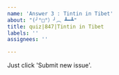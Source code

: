 ```yaml
---
name: 'Answer 3 : Tintin in Tibet'
about: "(╯°□°）╯︵ ┻━┻"
title: quiz|847|Tintin in Tibet
labels: ''
assignees: ''

---
```


Just click 'Submit new issue'.
